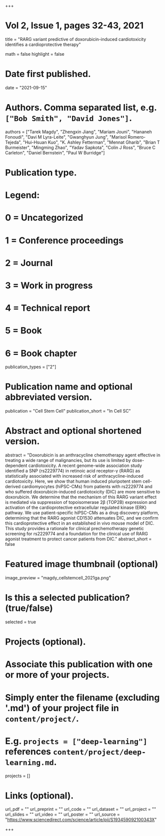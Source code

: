 +++
# Vol 2, Issue 1, pages 32-43, 2021


title = "RARG variant predictive of doxorubicin-induced cardiotoxicity identifies a cardioprotective therapy"

math = false
highlight = false

# Date first published.
date = "2021-09-15"

# Authors. Comma separated list, e.g. `["Bob Smith", "David Jones"]`.
authors = ["Tarek Magdy", "Zhengxin Jiang", "Mariam Jouni", "Hananeh Fonoudi", "Davi M Lyra-Leite", "Gwanghyun Jung", "Marisol Romero-Tejeda", "Hui-Hsuan Kuo", "K. Ashley Fetterman", "Mennat Gharib", "Brian T Burmeister", "Mingming Zhao", "Yadav Sapkota", "Colin J Ross", "Bruce C Carleton", "Daniel Bernstein", "Paul W Burridge"]

# Publication type.
# Legend:
# 0 = Uncategorized
# 1 = Conference proceedings
# 2 = Journal
# 3 = Work in progress
# 4 = Technical report
# 5 = Book
# 6 = Book chapter
publication_types = ["2"]

# Publication name and optional abbreviated version.
publication = "Cell Stem Cell"
publication_short = "In Cell SC"

# Abstract and optional shortened version.
abstract = "Doxorubicin is an anthracycline chemotherapy agent effective in treating a wide range of malignancies, but its use is limited by dose-dependent cardiotoxicity. A recent genome-wide association study identified a SNP (rs2229774) in retinoic acid receptor-γ (RARG) as statistically associated with increased risk of anthracycline-induced cardiotoxicity. Here, we show that human induced pluripotent stem cell-derived cardiomyocytes (hiPSC-CMs) from patients with rs2229774 and who suffered doxorubicin-induced cardiotoxicity (DIC) are more sensitive to doxorubicin. We determine that the mechanism of this RARG variant effect is mediated via suppression of topoisomerase 2β (TOP2B) expression and activation of the cardioprotective extracellular regulated kinase (ERK) pathway. We use patient-specific hiPSC-CMs as a drug discovery platform, determining that the RARG agonist CD1530 attenuates DIC, and we confirm this cardioprotective effect in an established in vivo mouse model of DIC. This study provides a rationale for clinical prechemotherapy genetic screening for rs2229774 and a foundation for the clinical use of RARG agonist treatment to protect cancer patients from DIC."
abstract_short = false

# Featured image thumbnail (optional)
image_preview = "magdy_cellstemcell_2021ga.png"

# Is this a selected publication? (true/false)
selected = true

# Projects (optional).
#   Associate this publication with one or more of your projects.
#   Simply enter the filename (excluding '.md') of your project file in `content/project/`.
#   E.g. `projects = ["deep-learning"]` references `content/project/deep-learning.md`.
projects = []

# Links (optional).
url_pdf = ""
url_preprint = ""
url_code = ""
url_dataset = ""
url_project = ""
url_slides = ""
url_video = ""
url_poster = ""
url_source = "https://www.sciencedirect.com/science/article/pii/S193459092100343X"

+++
